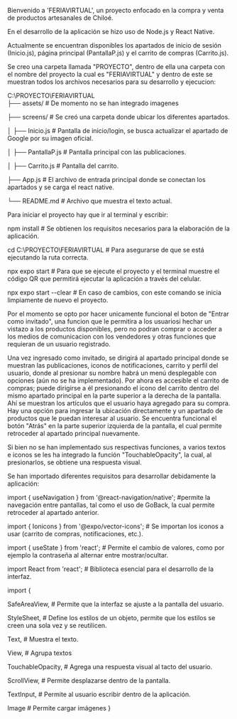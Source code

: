 Bienvenido a 'FERIAVIRTUAL', un proyecto enfocado en la compra y venta de productos artesanales de Chiloé.

En el desarrollo de la aplicación se hizo uso de Node.js y React Native.

Actualmente se encuentran disponibles los apartados de inicio de sesión (Inicio.js), página principal (PantallaP.js) y el carrito de compras (Carrito.js).

Se creo una carpeta llamada "PROYECTO", dentro de ella una carpeta con el nombre del proyecto la cual es "FERIAVIRTUAL" y dentro de este se muestran todos los archivos necesarios para su desarrollo y ejecucion:

C:\PROYECTO\FERIAVIRTUAL             
├── assets/                   # De momento no se han integrado imagenes  

├── screens/                  # Se creó una carpeta donde ubicar los diferentes apartados.

│   ├── Inicio.js             # Pantalla de inicio/login, se busca actualizar el apartado de Google por su imagen oficial.
 
│   ├── PantallaP.js          # Pantalla principal con las publicaciones.
 
│   ├── Carrito.js            # Pantalla del carrito.
 
├── App.js                    # El archivo de entrada principal donde se conectan los apartados y se carga el react native.
 
└── README.md                 # Archivo que muestra el texto actual.

Para iniciar el proyecto hay que ir al terminal y escribir:

npm install # Se obtienen los requisitos necesarios para la elaboración de la aplicación.

cd C:\PROYECTO\FERIAVIRTUAL # Para asegurarse de que se está ejecutando la ruta correcta.

npx expo start # Para que se ejecute el proyecto y el terminal muestre el código QR que permitirá ejecutar la aplicación a través del celular.

npx expo start --clear # En caso de cambios, con este comando se inicia limpiamente de nuevo el proyecto.


Por el momento se opto por hacer unicamente funcional el boton de "Entrar como invitado", una funcion que le permitira a los usuariosi hechar un vistazo a los productos disponibles, pero no podran comprar o acceder a los medios de comunicacion con los vendedores y otras funciones que requieran de un usuario registrado.

Una vez ingresado como invitado, se dirigirá al apartado principal donde se muestran las publicaciones, iconos de notificaciones, carrito y perfil del usuario, donde al presionar su nombre habrá un menú desplegable con opciones (aún no se ha implementado). Por ahora es accesible el carrito de compras; puede dirigirse a él presionando el icono del carrito dentro del mismo apartado principal en la parte superior a la derecha de la pantalla. Ahí se muestran los artículos que el usuario haya agregado para su compra. Hay una opción para ingresar la ubicación directamente y un apartado de productos que le puedan interesar al usuario. Se encuentra funcional el botón "Atrás" en la parte superior izquierda de la pantalla, el cual permite retroceder al apartado principal nuevamente.

Si bien no se han implementado sus respectivas funciones, a varios textos e iconos se les ha integrado la función "TouchableOpacity", la cual, al presionarlos, se obtiene una respuesta visual.

Se han importado diferentes requisitos para desarrollar debidamente la aplicación:

import { useNavigation } from '@react-navigation/native'; #permite la navegación entre pantallas, tal como el uso de GoBack, la cual permite retroceder al apartado anterior.

import { Ionicons } from '@expo/vector-icons'; # Se importan los iconos a usar (carrito de compras, notificaciones, etc.).

import { useState } from 'react'; # Permite el cambio de valores, como por ejemplo la contraseña al alternar entre mostrar/ocultar.

import React from 'react'; # Biblioteca esencial para el desarrollo de la interfaz.

import {

  SafeAreaView, # Permite que la interfaz se ajuste a la pantalla del usuario.

  StyleSheet, # Define los estilos de un objeto, permite que los estilos se creen una sola vez y se reutilicen.

  Text, # Muestra el texto.

  View, # Agrupa textos

  TouchableOpacity, # Agrega una respuesta visual al tacto del usuario.

  ScrollView, # Permite desplazarse dentro de la pantalla.

  TextInput, # Permite al usuario escribir dentro de la aplicación.  
  
  Image # Permite cargar imágenes
}

